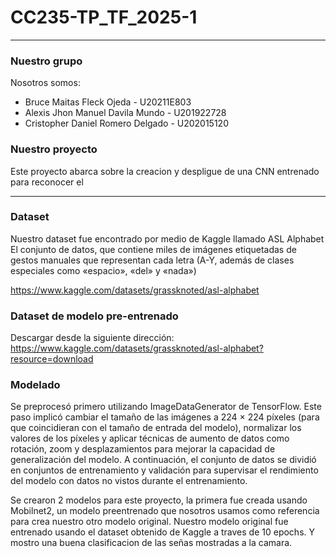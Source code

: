 # CC235-TP_TF_2025-1

---

### Nuestro grupo
Nosotros somos:
* Bruce Maitas Fleck Ojeda - U20211E803
* Alexis Jhon Manuel Davila Mundo - U201922728
* Cristopher Daniel Romero Delgado - U202015120

### Nuestro proyecto
Este proyecto abarca sobre la creacion y despligue de una CNN entrenado para reconocer el 

---

### Dataset
Nuestro dataset fue encontrado por medio de Kaggle llamado ASL Alphabet
El conjunto de datos, que contiene miles de imágenes etiquetadas de gestos manuales que representan cada letra (A-Y, además de clases especiales como «espacio», «del» y «nada»)

https://www.kaggle.com/datasets/grassknoted/asl-alphabet

### Dataset de modelo pre-entrenado
Descargar desde la siguiente dirección:
 https://www.kaggle.com/datasets/grassknoted/asl-alphabet?resource=download

### Modelado
Se preprocesó primero utilizando ImageDataGenerator de TensorFlow. Este paso implicó cambiar el tamaño de las imágenes a 224 × 224 píxeles (para que coincidieran con el tamaño de entrada del modelo), normalizar los valores de los píxeles y aplicar técnicas de aumento de datos como rotación, zoom y desplazamientos para mejorar la capacidad de generalización del modelo. A continuación, el conjunto de datos se dividió en conjuntos de entrenamiento y validación para supervisar el rendimiento del modelo con datos no vistos durante el entrenamiento.

Se crearon 2 modelos para este proyecto, la primera fue creada usando Mobilnet2, un modelo preentrenado que nosotros usamos como referencia para crea nuestro otro modelo original. Nuestro modelo original fue entrenado usando el dataset obtenido de Kaggle a traves de 10 epochs. Y mostro una buena clasificacion de las señas mostradas a la camara.
